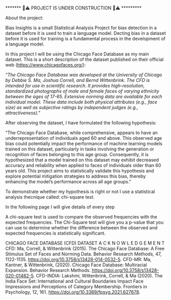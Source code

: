 ******* 🚧⚠️ PROJECT IS UNDER CONSTRUCTION 🚧⚠️ *********

About the project:

Bias Insights is a small Statistical Analysis Project for bias detection in a dataset before it is used to train a language model.
Decting bias in a dataset before it is used for training is a fundamental process in the development of a language model.

In this project I will be using the Chicago Face Database as my main dataset. 
This is a short description of the dataset published on their official web (https://www.chicagofaces.org/):

*"The Chicago Face Database was developed at the University of Chicago by Debbie S. Ma, Joshua Correll, and Bernd Wittenbrink. The CFD is intended for use in scientific research. It provides high-resolution, standardized photographs of male and female faces of varying ethnicity between the ages of 17-65. Extensive norming data are available for each individual model. These data include both physical attributes (e.g., face size) as well as subjective ratings by independent judges (e.g., attractiveness)."*

After observing the dataset, I have formulated the following hypothesis:

"The Chicago Face Database, while comprehensive, appears to have an underrepresentation of individuals aged 60 and above. This observed age bias could potentially impact the performance of machine learning models trained on this dataset, particularly in tasks involving the generation or recognition of faces belonging to this age group. Consequently, it is hypothesized that a model trained on this dataset may exhibit decreased accuracy and reliability when applied to faces of individuals older than 60 years old. This project aims to statistically validate this hypothesis and explore potential mitigation strategies to address this bias, thereby enhancing the model’s performance across all age groups."

To demonstrate whether my hypothesis is right or not I use a statistical analysis thecnique called: chi-square test.

In the following page I will give details of every step

A chi-square test is used to compare the observed frequencies with the expected frequencies. The Chi-Square test will give you a p-value that you can use to determine whether the difference between the observed and expected frequencies is statistically significant.

CHICAGO FACE DATABASE (CFD) DATASET  A C K N O W L E D G E M E N T 
CFD: Ma, Correll, & Wittenbrink (2015). The Chicago Face Database: A Free Stimulus Set of Faces and Norming Data. Behavior Research Methods, 47, 1122-1135. https://doi.org/10.3758/s13428-014-0532-5.
CFD-MR: Ma, Kantner, & Wittenbrink, (2020). Chicago Face Database: Multiracial Expansion. Behavior Research Methods. https://doi.org/10.3758/s13428-020-01482-5.
CFD-INDIA: Lakshmi, Wittenbrink, Correll, & Ma (2020). The India Face Set: International and Cultural Boundaries Impact Face Impressions and Perceptions of Category Membership. Frontiers in Psychology, 12, 161. https://doi.org/10.3389/fpsyg.2021.627678.

